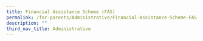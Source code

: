 ```yaml
---
title: Financial Assistance Scheme (FAS)
permalink: /for-parents/Administrative/Financial-Assistance-Scheme-FAS
description: ""
third_nav_title: Administrative
---
```

